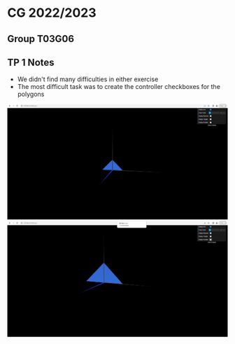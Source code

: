 # CG 2022/2023

## Group T03G06

## TP 1 Notes

- We didn't find many difficulties in either exercise
- The most difficult task was to create the controller checkboxes for the polygons

![Screenshot 1](screenshots/CG-t03g06-tp1-1_small.png)
![Screenshot 2](screenshots/CG-t03g06-tp1-1_big.png)
